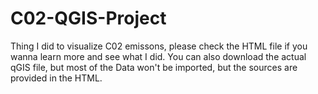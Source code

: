 # C02-QGIS-Project
Thing I did to visualize C02 emissons, please check the HTML file if you wanna learn more and see what I did.
You can also download the actual qGIS file, but most of the Data won't be imported, but the sources are provided in the HTML. 
